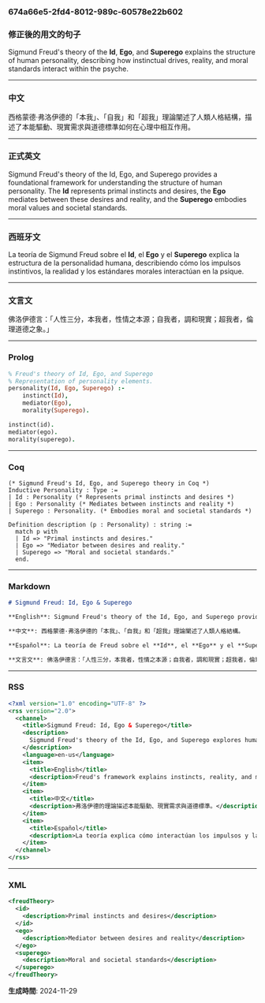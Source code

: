 ### 674a66e5-2fd4-8012-989c-60578e22b602

### 修正後的用文的句子
Sigmund Freud's theory of the **Id**, **Ego**, and **Superego** explains the structure of human personality, describing how instinctual drives, reality, and moral standards interact within the psyche.

---

### 中文
西格蒙德·弗洛伊德的「本我」、「自我」和「超我」理論闡述了人類人格結構，描述了本能驅動、現實需求與道德標準如何在心理中相互作用。

---

### 正式英文
Sigmund Freud's theory of the Id, Ego, and Superego provides a foundational framework for understanding the structure of human personality. The **Id** represents primal instincts and desires, the **Ego** mediates between these desires and reality, and the **Superego** embodies moral values and societal standards.

---

### 西班牙文
La teoría de Sigmund Freud sobre el **Id**, el **Ego** y el **Superego** explica la estructura de la personalidad humana, describiendo cómo los impulsos instintivos, la realidad y los estándares morales interactúan en la psique.

---

### 文言文
佛洛伊德言：「人性三分，本我者，性情之本源；自我者，調和現實；超我者，倫理道德之象。」

---

### Prolog
```prolog
% Freud's theory of Id, Ego, and Superego
% Representation of personality elements.
personality(Id, Ego, Superego) :-
    instinct(Id),
    mediator(Ego),
    morality(Superego).

instinct(id).
mediator(ego).
morality(superego).
```

---

### Coq
```coq
(* Sigmund Freud's Id, Ego, and Superego theory in Coq *)
Inductive Personality : Type :=
| Id : Personality (* Represents primal instincts and desires *)
| Ego : Personality (* Mediates between instincts and reality *)
| Superego : Personality. (* Embodies moral and societal standards *)

Definition description (p : Personality) : string :=
  match p with
  | Id => "Primal instincts and desires."
  | Ego => "Mediator between desires and reality."
  | Superego => "Moral and societal standards."
  end.
```

---

### Markdown
```markdown
# Sigmund Freud: Id, Ego & Superego

**English**: Sigmund Freud's theory of the Id, Ego, and Superego provides a framework for understanding human personality.

**中文**: 西格蒙德·弗洛伊德的「本我」、「自我」和「超我」理論闡述了人類人格結構。

**Español**: La teoría de Freud sobre el **Id**, el **Ego** y el **Superego** explica la interacción de impulsos, realidad y moral.

**文言文**: 佛洛伊德言：「人性三分，本我者，性情之本源；自我者，調和現實；超我者，倫理道德之象。」
```

---

### RSS
```xml
<?xml version="1.0" encoding="UTF-8" ?>
<rss version="2.0">
  <channel>
    <title>Sigmund Freud: Id, Ego & Superego</title>
    <description>
      Sigmund Freud's theory of the Id, Ego, and Superego explores human personality.
    </description>
    <language>en-us</language>
    <item>
      <title>English</title>
      <description>Freud's framework explains instincts, reality, and morals.</description>
    </item>
    <item>
      <title>中文</title>
      <description>弗洛伊德的理論描述本能驅動、現實需求與道德標準。</description>
    </item>
    <item>
      <title>Español</title>
      <description>La teoría explica cómo interactúan los impulsos y la moral.</description>
    </item>
  </channel>
</rss>
```

---

### XML
```xml
<freudTheory>
  <id>
    <description>Primal instincts and desires</description>
  </id>
  <ego>
    <description>Mediator between desires and reality</description>
  </ego>
  <superego>
    <description>Moral and societal standards</description>
  </superego>
</freudTheory>
```

**生成時間**: 2024-11-29
